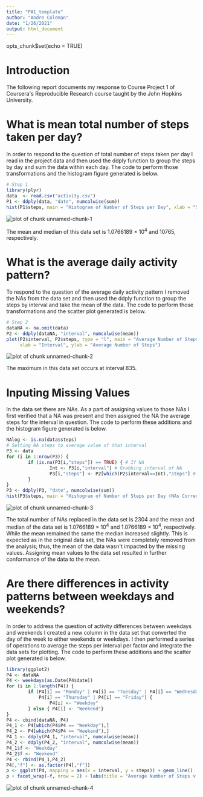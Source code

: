 ```yaml
---
title: "PA1_template"
author: "Andre Coleman"
date: "1/26/2021"
output: html_document
---
```

opts_chunk$set(echo = TRUE)

# Introduction
The following report documents my response to Course Project 1 of Coursera's Reproducible Research course taught by the John Hopkins University.

# What is mean total number of steps taken per day?
In order to respond to the question of total number of steps taken per day I read in the project data and then used the ddply function to group the steps by day and sum the data within each day. The code to perform those transformations and the histogram figure generated is below.


```r
# Step 1
library(plyr)
data  <- read.csv("activity.csv")
P1 <- ddply(data, "date", numcolwise(sum))
hist(P1$steps, main = "Histogram of Number of Steps per Day", xlab = "Steps/Day")
```

![plot of chunk unnamed-chunk-1](figure/unnamed-chunk-1-1.png)

The mean and median of this data set is 1.0766189 &times; 10<sup>4</sup> and 10765, respectively.

# What is the average daily activity pattern?
To respond to the question of the average daily activity pattern I removed the NAs from the data set and then used the ddply function to group the steps by interval and take the mean of the data. The code to perform those transformations and the scatter plot generated is below.


```r
# Step 2
dataNA <- na.omit(data)
P2 <- ddply(dataNA, "interval", numcolwise(mean))
plot(P2$interval, P2$steps, type = "l", main = "Average Number of Steps v. Interval",
     xlab = "Interval", ylab = "Average Number of Steps")
```

![plot of chunk unnamed-chunk-2](figure/unnamed-chunk-2-1.png)

The maximum in this data set occurs at interval 835.

# Inputing Missing Values
In the data set there are NAs. As a part of assigning values to those NAs I first verified that a NA was present and then assigned the NA the average steps for the interval in question. The code to perform these additions and the histogram figure generated is below.


```r
NAlog <- is.na(data$steps)
# Setting NA steps to average value of that interval
P3 <- data
for (i in 1:nrow(P3)) {
        if (is.na(P3[i,"steps"]) == TRUE) { # If NA
                Int <- P3[i,"interval"] # Grabbing interval of NA
                P3[i,"steps"] <- P2[which(P2$interval==Int),"steps"] # Assigning average value
        }
}
P3 <- ddply(P3, "date", numcolwise(sum))
hist(P3$steps, main = "Histogram of Number of Steps per Day (NAs Corrected)", xlab = "Steps/Day")
```

![plot of chunk unnamed-chunk-3](figure/unnamed-chunk-3-1.png)

The total number of NAs replaced in the data set is 2304 and the mean and median of the data set is 1.0766189 &times; 10<sup>4</sup> and 1.0766189 &times; 10<sup>4</sup>, respectively. While the mean remained the same the median increased slightly. This is expected as in the original data set, the NAs were completely removed from the analysis; thus, the mean of the data wasn't impacted by the missing values. Assigning mean values to the data set resulted in further conformance of the data to the mean.

# Are there differences in activity patterns between weekdays and weekends?
In order to address the question of activity differences between weekdays and weekends I created a new column in the data set that converted the day of the week to either weekends or weekdays. I then performed a series of operations to average the steps per interval per factor and integrate the data sets for plotting. The code to perform these additions and the scatter plot generated is below.


```r
library(ggplot2)
P4 <- dataNA
P4 <- weekdays(as.Date(P4$date))
for (i in 1:length(P4)) {
        if (P4[i] == "Monday" | P4[i] == "Tuesday" | P4[i] == "Wednesday" | 
            P4[i] == "Thursday" | P4[i] == "Friday") {
                P4[i] <- "Weekday"
        } else { P4[i] <- "Weekend"}
}
P4 <- cbind(dataNA, P4)
P4_1 <- P4[which(P4$P4 == "Weekday"),]
P4_2 <- P4[which(P4$P4 == "Weekend"),]
P4_1 <- ddply(P4_1, "interval", numcolwise(mean))
P4_2 <- ddply(P4_2, "interval", numcolwise(mean))
P4_1$f <- "Weekday"
P4_2$f <- "Weekend"
P4 <- rbind(P4_1,P4_2)
P4[,"f"] <- as.factor(P4[,"f"])
p <- ggplot(P4, mapping = aes(x = interval, y = steps)) + geom_line()
p + facet_wrap(~f, nrow = 2) + labs(title = "Average Number of Steps v. Interval", x = "Interval", y = "Average Number of Steps")
```

![plot of chunk unnamed-chunk-4](figure/unnamed-chunk-4-1.png)

